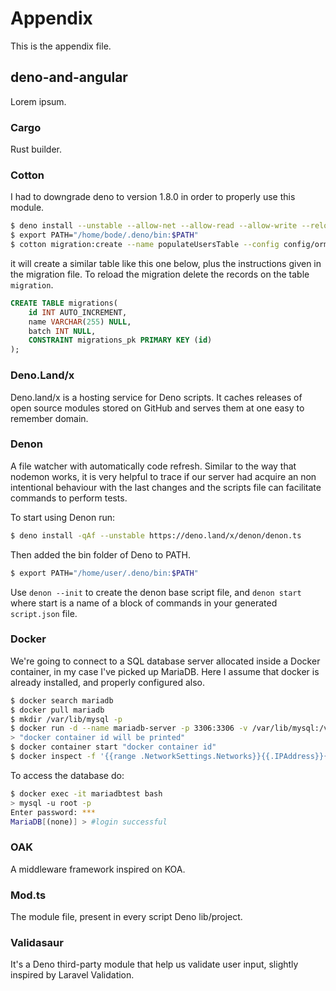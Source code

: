 # Appendix

This is the appendix file.

## deno-and-angular

Lorem ipsum.

### Cargo

Rust builder.

### Cotton

I had to downgrade deno to version 1.8.0 in order to properly use this module.

```bash
$ deno install --unstable --allow-net --allow-read --allow-write --reload -n cotton https://deno.land/x/cotton@v0.7.5/cli.ts
$ export PATH="/home/bode/.deno/bin:$PATH"
$ cotton migration:create --name populateUsersTable --config config/ormconfig.json
```

it will create a similar table like this one below, plus the instructions given in the migration file. To reload the migration delete the records on the table `migration`.

```sql
CREATE TABLE migrations(
    id INT AUTO_INCREMENT,
    name VARCHAR(255) NULL,
    batch INT NULL,
    CONSTRAINT migrations_pk PRIMARY KEY (id)
);
```

### Deno.Land/x

Deno.land/x is a hosting service for Deno scripts. It caches releases of open source modules stored on GitHub and serves them at one easy to remember domain.

### Denon

A file watcher with automatically code refresh. Similar to the way that nodemon works, it is very helpful to trace if our server had acquire an non intentional behaviour with the last changes and the scripts file can facilitate commands to perform tests.

To start using Denon run:

```bash
$ deno install -qAf --unstable https://deno.land/x/denon/denon.ts
```

Then added the bin folder of Deno to PATH.

```bash
$ export PATH="/home/user/.deno/bin:$PATH"
```

Use `denon --init` to create the denon base script file, and `denon start` where start is a name of a block of commands in your generated `script.json` file.

### Docker

We're going to connect to a SQL database server allocated inside a Docker container, in my case I've picked up MariaDB. Here I assume that docker is already installed, and properly configured also.

```bash
$ docker search mariadb
$ docker pull mariadb
$ mkdir /var/lib/mysql -p
$ docker run -d --name mariadb-server -p 3306:3306 -v /var/lib/mysql:/var/lib/mysql -e "MYSQL_ROOT_PASSWORD=kamisama123" mariadb
> "docker container id will be printed"
$ docker container start "docker container id"
$ docker inspect -f '{{range .NetworkSettings.Networks}}{{.IPAddress}}{{end}}' mariadb-server #IP Addres Docker MariaDB
```

To access the database do:

```bash
$ docker exec -it mariadbtest bash
> mysql -u root -p
Enter password: ***
MariaDB[(none)] > #login successful
```

### OAK

A middleware framework inspired on KOA.

### Mod.ts

The module file, present in every script Deno lib/project.

### Validasaur

It's a Deno third-party module that help us validate user input, slightly inspired by Laravel Validation.
